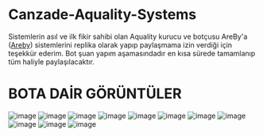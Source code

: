 # Canzade-Aquality-Systems

Sistemlerin asıl ve ilk fikir sahibi olan Aquality kurucu ve botçusu AreBy'a ([Areby](https://github.com/0xAreBy)) sistemlerini replika olarak yapıp paylaşmama izin verdiği için teşekkür ederim.
Bot şuan yapım aşamasındadır en kısa sürede tamamlanıp tüm haliyle paylaşılacaktır.
# BOTA DAİR GÖRÜNTÜLER

![image](https://user-images.githubusercontent.com/77938499/184345051-f65c7291-8f1b-4a2d-a5c9-2cd022a7fb7b.png)
![image](https://user-images.githubusercontent.com/77938499/184345173-16e5a473-d720-486d-9ce6-5d981f346b5f.png)
![image](https://user-images.githubusercontent.com/77938499/184345233-dd855a95-df34-4da6-874f-35fbec7ed180.png)
![image](https://user-images.githubusercontent.com/77938499/184345298-973ec70d-0d96-4337-8e21-0213843f62a6.png)
![image](https://user-images.githubusercontent.com/77938499/184345362-f688c823-0a10-4a6d-8603-84a59375a7ef.png)
![image](https://user-images.githubusercontent.com/77938499/184345409-6a09b8a7-d1ff-469e-8056-3fc5faacfa33.png)
![image](https://user-images.githubusercontent.com/77938499/184345651-068ee4d3-22de-4cfd-8be2-11b5c8a9e1f6.png)
![image](https://user-images.githubusercontent.com/77938499/184345685-dcd3c03e-ee03-4ec7-935c-db8a4eeac12d.png)
![image](https://user-images.githubusercontent.com/77938499/184347235-6e900a38-c680-4d35-9cbb-d3baec34656d.png)
![image](https://user-images.githubusercontent.com/77938499/184347318-368d9242-d42a-4b1a-94f8-eaaaad366da7.png)
![image](https://user-images.githubusercontent.com/77938499/184348159-366c7837-51a3-4552-9847-14a0dd5cb8d0.png)




